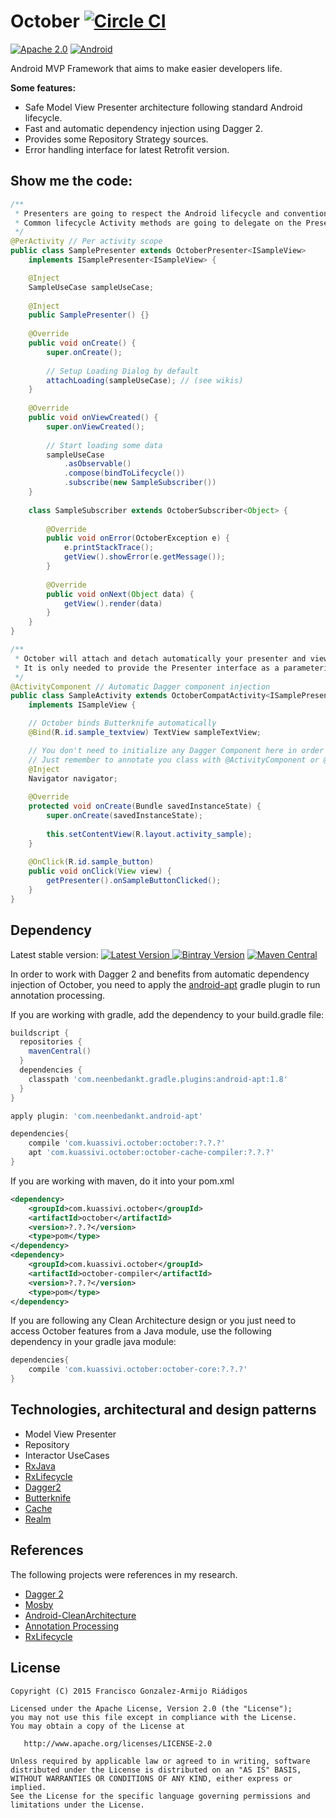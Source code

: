 # October [![Circle CI](https://circleci.com/gh/kuassivi/October/tree/master.svg?style=svg)](https://circleci.com/gh/kuassivi/October/tree/master)
[![Apache 2.0](https://img.shields.io/hexpm/l/plug.svg)](http://www.apache.org/licenses/LICENSE-2.0) 
[![Android](https://img.shields.io/badge/platform-android-green.svg)](http://developer.android.com/index.html)

Android MVP Framework that aims to make easier developers life.


**Some features:**

  - Safe Model View Presenter architecture following standard Android lifecycle.
  - Fast and automatic dependency injection using Dagger 2.
  - Provides some Repository Strategy sources.
  - Error handling interface for latest Retrofit version.

  
## Show me the code:

```java
/**
 * Presenters are going to respect the Android lifecycle and convention methods.
 * Common lifecycle Activity methods are going to delegate on the Presenter.
 */
@PerActivity // Per activity scope
public class SamplePresenter extends OctoberPresenter<ISampleView> 
    implements ISamplePresenter<ISampleView> {

    @Inject
    SampleUseCase sampleUseCase;
    
    @Inject
    public SamplePresenter() {}
    
    @Override
    public void onCreate() {
        super.onCreate();
        
        // Setup Loading Dialog by default
        attachLoading(sampleUseCase); // (see wikis)
    }
    
    @Override
    public void onViewCreated() {
        super.onViewCreated();
        
        // Start loading some data
        sampleUseCase
            .asObservable()
            .compose(bindToLifecycle())
            .subscribe(new SampleSubscriber())
    }
    
    class SampleSubscriber extends OctoberSubscriber<Object> {
    
        @Override
        public void onError(OctoberException e) {
            e.printStackTrace();
            getView().showError(e.getMessage());
        }
    
        @Override
        public void onNext(Object data) {
            getView().render(data)
        }
    }
}
```

```java
/**
 * October will attach and detach automatically your presenter and view respectively.
 * It is only needed to provide the Presenter interface as a parameterized type.
 */
@ActivityComponent // Automatic Dagger component injection
public class SampleActivity extends OctoberCompatActivity<ISamplePresenter> 
    implements ISampleView {

    // October binds Butterknife automatically
    @Bind(R.id.sample_textview) TextView sampleTextView;

    // You don't need to initialize any Dagger Component here in order to inject
    // Just remember to annotate you class with @ActivityComponent or @FragmentComponent
    @Inject
    Navigator navigator;
    
    @Override
    protected void onCreate(Bundle savedInstanceState) {
        super.onCreate(savedInstanceState);
        
        this.setContentView(R.layout.activity_sample);
    }
    
    @OnClick(R.id.sample_button)
    public void onClick(View view) {
        getPresenter().onSampleButtonClicked();
    }
}
```


## Dependency

Latest stable version: 
[![Latest Version](https://api.bintray.com/packages/kuassivi/maven/october/images/download.svg) ](https://bintray.com/kuassivi/maven/october/_latestVersion)
[![Bintray Version](https://img.shields.io/bintray/v/kuassivi/maven/october.svg)](http://jcenter.bintray.com/com/kuassivi/october/october/)
[![Maven Central](https://img.shields.io/maven-central/v/com.kuassivi.october/october.svg)]()

In order to work with Dagger 2 and benefits from automatic dependency injection of October, 
you need to apply the [android-apt] gradle plugin to run annotation processing.

If you are working with gradle, add the dependency to your build.gradle file:
```groovy
buildscript {
  repositories {
    mavenCentral()
  }
  dependencies {
    classpath 'com.neenbedankt.gradle.plugins:android-apt:1.8'
  }
}

apply plugin: 'com.neenbedankt.android-apt'

dependencies{
    compile 'com.kuassivi.october:october:?.?.?'
    apt 'com.kuassivi.october:october-cache-compiler:?.?.?'
}
```

If you are working with maven, do it into your pom.xml
```xml
<dependency>
    <groupId>com.kuassivi.october</groupId>
    <artifactId>october</artifactId>
    <version>?.?.?</version>
    <type>pom</type>
</dependency>
<dependency>
    <groupId>com.kuassivi.october</groupId>
    <artifactId>october-compiler</artifactId>
    <version>?.?.?</version>
    <type>pom</type>
</dependency>
```

If you are following any Clean Architecture design or you just need to access October features from a Java module, 
use the following dependency in your gradle java module:
```groovy
dependencies{
    compile 'com.kuassivi.october:october-core:?.?.?'
}
```


## Technologies, architectural and design patterns

  - Model View Presenter
  - Repository
  - Interactor UseCases
  - [RxJava](https://github.com/ReactiveX/RxJava)
  - [RxLifecycle](https://github.com/trello/RxLifecycle)
  - [Dagger2](http://google.github.io/dagger/)
  - [Butterknife](https://github.com/JakeWharton/butterknife)
  - [Cache](https://github.com/kuassivi/RepositoryCache)
  - [Realm](https://github.com/realm/realm-java)


## References

The following projects were references in my research.

  - [Dagger 2](http://google.github.io/dagger/)
  - [Mosby](https://github.com/sockeqwe/mosby)
  - [Android-CleanArchitecture](https://github.com/android10/Android-CleanArchitecture)
  - [Annotation Processing](http://hannesdorfmann.com/annotation-processing/annotationprocessing101)
  - [RxLifecycle](https://github.com/trello/RxLifecycle)

 
## License

    Copyright (C) 2015 Francisco Gonzalez-Armijo Riádigos

    Licensed under the Apache License, Version 2.0 (the "License");
    you may not use this file except in compliance with the License.
    You may obtain a copy of the License at

       http://www.apache.org/licenses/LICENSE-2.0

    Unless required by applicable law or agreed to in writing, software
    distributed under the License is distributed on an "AS IS" BASIS,
    WITHOUT WARRANTIES OR CONDITIONS OF ANY KIND, either express or implied.
    See the License for the specific language governing permissions and
    limitations under the License.


[android-apt]: https://bitbucket.org/hvisser/android-apt
